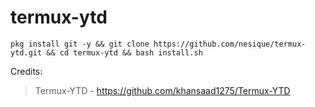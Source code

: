 # termux-ytd

```
pkg install git -y && git clone https://github.com/nesique/termux-ytd.git && cd termux-ytd && bash install.sh
```

Credits:
> Termux-YTD - https://github.com/khansaad1275/Termux-YTD
